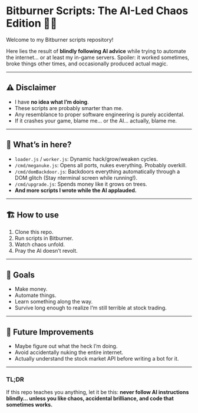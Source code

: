 # Bitburner Scripts: The AI-Led Chaos Edition 🤖💥

Welcome to my Bitburner scripts repository!  

Here lies the result of **blindly following AI advice** while trying to automate the internet… or at least my in-game servers. Spoiler: it worked sometimes, broke things other times, and occasionally produced actual magic.  

---

## ⚠️ Disclaimer
- I have **no idea what I’m doing**.  
- These scripts are probably smarter than me.  
- Any resemblance to proper software engineering is purely accidental.  
- If it crashes your game, blame me… or the AI… actually, blame me.  

---

## 🧩 What’s in here?
- `loader.js` / `worker.js`: Dynamic hack/grow/weaken cycles.  
- `/cmd/meganuke.js`: Opens all ports, nukes everything. Probably overkill.  
- `/cmd/domBackdoor.js`: Backdoors everything automatically through a DOM glitch (Stay nterminal screen while running!).  
- `/cmd/upgrade.js`: Spends money like it grows on trees.  
- **And more scripts I wrote while the AI applauded.**  

---

## 🏗️ How to use
1. Clone this repo.  
2. Run scripts in Bitburner.  
3. Watch chaos unfold.  
4. Pray the AI doesn’t revolt.  

---

## 🎯 Goals
- Make money.  
- Automate things.  
- Learn something along the way.  
- Survive long enough to realize I’m still terrible at stock trading.  

---

## 🚀 Future Improvements
- Maybe figure out what the heck I’m doing.  
- Avoid accidentally nuking the entire internet.  
- Actually understand the stock market API before writing a bot for it.  

---

### TL;DR
If this repo teaches you anything, let it be this: **never follow AI instructions blindly… unless you like chaos, accidental brilliance, and code that sometimes works.**
